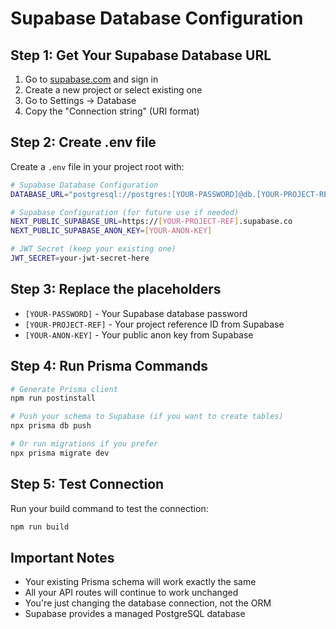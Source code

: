 # Supabase Database Configuration

## Step 1: Get Your Supabase Database URL

1. Go to [supabase.com](https://supabase.com) and sign in
2. Create a new project or select existing one
3. Go to Settings → Database
4. Copy the "Connection string" (URI format)

## Step 2: Create .env file

Create a `.env` file in your project root with:

```bash
# Supabase Database Configuration
DATABASE_URL="postgresql://postgres:[YOUR-PASSWORD]@db.[YOUR-PROJECT-REF].supabase.co:5432/postgres"

# Supabase Configuration (for future use if needed)
NEXT_PUBLIC_SUPABASE_URL=https://[YOUR-PROJECT-REF].supabase.co
NEXT_PUBLIC_SUPABASE_ANON_KEY=[YOUR-ANON-KEY]

# JWT Secret (keep your existing one)
JWT_SECRET=your-jwt-secret-here
```

## Step 3: Replace the placeholders

- `[YOUR-PASSWORD]` - Your Supabase database password
- `[YOUR-PROJECT-REF]` - Your project reference ID from Supabase
- `[YOUR-ANON-KEY]` - Your public anon key from Supabase

## Step 4: Run Prisma Commands

```bash
# Generate Prisma client
npm run postinstall

# Push your schema to Supabase (if you want to create tables)
npx prisma db push

# Or run migrations if you prefer
npx prisma migrate dev
```

## Step 5: Test Connection

Run your build command to test the connection:
```bash
npm run build
```

## Important Notes

- Your existing Prisma schema will work exactly the same
- All your API routes will continue to work unchanged
- You're just changing the database connection, not the ORM
- Supabase provides a managed PostgreSQL database
